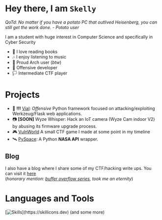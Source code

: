 # Hey there, I am `Skelly`
_QoTd: No matter if you have a potato PC that outlived Heisenberg, you can still get the work done. - Potato user_
 
I am a student with huge interest in Computer Science and specifically in Cyber Security

- 📖 I love reading books
- 🎶 I enjoy listening to music
- 🤡 Proud Arch user (_btw_)
- 👾 Offensive developer
- 🏳️‍ Intermediate CTF player

# Projects
- 🧪 **!!!** [Vial](https://github.com/CopernicusPY/vial): *Offensive* Python framework focused on attacking/exploiting Werkzeug/Flask web applications.
- 📷 **[SOON]** Wyze Whisper: Hack an IoT camera (Wyze Cam indoor V2) by abusing its firmware upgrade process.
- 🎮 [VulnWorld](https://github.com/CopernicusPY/vulnw0rld/) A small CTF game I made at some point in my timeline
- 🛰️ [PySpace](https://github.com/CopernicusPY/pyspace): A Python **NASA API** wrapper.
  
## Blog
I also have a blog where I share some of my CTF/hacking write ups.
You can visit it [here](https://lil-skelly.gitbook.io) \
(*honorary mention: [buffer overflow series](https://lil-skelly.gitbook.io/about-me/writeups/main/picoctf/buffer-overflow-series), took me an eternity*)

# Languages and Tools
[![Skills](https://skillicons.dev/icons?i=bash,docker,linux,postman,py,flask,neovim,vscode,)](https://skillicons.dev)
(and some more)
